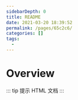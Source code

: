 ```yaml
---
sidebarDepth: 0
title: README
date: 2021-03-20 18:39:52
permalink: /pages/65c2c6/
categories: []
tags: 
  - 
---
```


# Overview

::: tip 提示
HTML 文档
:::